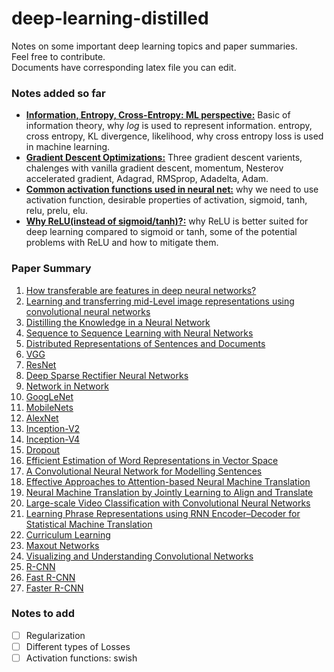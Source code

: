 # deep-learning-distilled
Notes on some important deep learning topics and paper summaries.</br>
Feel free to contribute.</br>
Documents have corresponding latex file you can edit.

### Notes added so far
* **[Information, Entropy, Cross-Entropy: ML perspective:](https://github.com/xashru/deep-learning-distilled/blob/master/pdf/notes/Information%2C%20Entropy%2C%20Cross-Entropy%20ML%20perspective.pdf)** Basic of information theory, why *log* is used to represent information. entropy, cross entropy, KL divergence, likelihood, why cross entropy loss is used in machine learning. 
* **[Gradient Descent Optimizations:](https://github.com/xashru/deep-learning-distilled/blob/master/pdf/notes/Gradient%20Descent%20Optimizations.pdf)** Three gradient descent varients, chalenges with vanilla gradient descent, momentum, Nesterov accelerated gradient, Adagrad, RMSprop, Adadelta, Adam.
* **[Common activation functions used in neural net:](https://github.com/xashru/deep-learning-distilled/blob/master/pdf/notes/Common%20activation%20functions%20used%20in%20neural%20net.pdf)** why we need to use activation function, desirable properties of activation, sigmoid, tanh, relu, prelu, elu.
* **[Why ReLU(instead of sigmoid/tanh)?:](https://github.com/xashru/deep-learning-distilled/blob/master/pdf/notes/Why%20ReLU.pdf)** why ReLU is better suited for deep learning compared to sigmoid or tanh, some of the potential problems with ReLU and how to mitigate them.

### Paper Summary
1. [How transferable are features in deep neural networks?](https://arxiv.org/abs/1411.1792)
2. [Learning and transferring mid-Level image representations using convolutional neural networks](http://www.cv-foundation.org/openaccess/content_cvpr_2014/papers/Oquab_Learning_and_Transferring_2014_CVPR_paper.pdf)
3. [Distilling the Knowledge in a Neural Network](https://arxiv.org/abs/1503.02531)
4. [Sequence to Sequence Learning with Neural Networks](https://github.com/xashru/deep-learning-distilled/blob/master/pdf/paper_summary/Sequence%20to%20Sequence%20Learning%20with%20Neural%20Networks.pdf)
5. [Distributed Representations of Sentences and Documents](https://github.com/xashru/deep-learning-distilled/blob/master/pdf/paper_summary/Distributed%20Representations%20of%20Sentences%20and%20Documents.pdf)
6. [VGG](https://github.com/xashru/deep-learning-distilled/blob/master/pdf/paper_summary/Very%20Deep%20Convolutional%20Networks%20for%20Large-Scale%20Image%20Recognition(VGG).pdf)
7. [ResNet](https://github.com/xashru/deep-learning-distilled/blob/master/pdf/paper_summary/Deep%20Residual%20Learning%20for%20Image%20Recognition.pdf)
8. [Deep Sparse Rectifier Neural Networks](https://github.com/xashru/deep-learning-distilled/blob/master/pdf/paper_summary/Deep%20Sparse%20Rectifier%20Neural%20Networks.pdf)
9. [Network in Network](https://github.com/xashru/deep-learning-distilled/blob/master/pdf/paper_summary/Network%20in%20Network.pdf)
10. [GoogLeNet](https://github.com/xashru/deep-learning-distilled/blob/master/pdf/paper_summary/Going%20deeper%20with%20convolutions.pdf)
11. [MobileNets](https://github.com/xashru/deep-learning-distilled/blob/master/pdf/paper_summary/MobileNets-Efficient%20Convolutional%20Neural%20Networks%20for%20Mobile%20Vision%20Applications.pdf)
12. [AlexNet](https://github.com/xashru/deep-learning-distilled/blob/master/pdf/paper_summary/ImageNet%20Classification%20with%20Deep%20Convolutional%20Neural%20Networks.pdf)
13. [Inception-V2](https://github.com/xashru/deep-learning-distilled/blob/master/pdf/paper_summary/Rethinking%20the%20Inception%20Architecture%20for%20Computer%20Vision.pdf)
14. [Inception-V4](https://github.com/xashru/deep-learning-distilled/blob/master/pdf/paper_summary/Inception-v4%2C%20Inception-ResNet%20and%20the%20Impact%20of%20Residual%20Connections%20on%20Learning.pdf)
15. [Dropout](https://github.com/xashru/deep-learning-distilled/blob/master/pdf/paper_summary/Dropout-%20A%20Simple%20Way%20to%20Prevent%20Neural%20Networks%20from%20Overfitting.pdf)
16. [Efficient Estimation of Word Representations in Vector Space](https://github.com/xashru/deep-learning-distilled/blob/master/pdf/paper_summary/Efficient%20Estimation%20of%20Word%20Representations%20in%20Vector%20Space.pdf)
17. [A Convolutional Neural Network for Modelling Sentences](https://github.com/xashru/deep-learning-distilled/blob/master/pdf/paper_summary/A%20Convolutional%20Neural%20Network%20for%20Modelling%20Sentences.pdf)
18. [Effective Approaches to Attention-based Neural Machine Translation](https://github.com/xashru/deep-learning-distilled/blob/master/pdf/paper_summary/Effective%20Approaches%20to%20Attention-based%20Neural%20Machine%20Translation.pdf)
19. [Neural Machine Translation by Jointly Learning to Align and Translate](https://github.com/xashru/deep-learning-distilled/blob/master/pdf/paper_summary/Neural%20Machine%20Translation%20by%20Jointly%20Learning%20to%20Align%20and%20Translate.pdf)
20. [Large-scale Video Classification with Convolutional Neural Networks](https://github.com/xashru/deep-learning-distilled/blob/master/pdf/paper_summary/Large-scale%20Video%20Classification%20with%20Convolutional%20Neural%20Networks.pdf)
21. [Learning Phrase Representations using RNN Encoder–Decoder for Statistical Machine Translation](https://github.com/xashru/deep-learning-distilled/blob/master/pdf/paper_summary/Learning%20Phrase%20Representations%20using%20RNN%20Encoder%E2%80%93Decoder%20for%20Statistical%20Machine%20Translation.pdf)
22. [Curriculum Learning](https://github.com/xashru/deep-learning-distilled/blob/master/pdf/paper_summary/Curriculum%20Learning.pdf)
23. [Maxout Networks](https://github.com/xashru/deep-learning-distilled/blob/master/pdf/paper_summary/Maxout%20Networks.pdf)
24. [Visualizing and Understanding Convolutional Networks](https://github.com/xashru/deep-learning-distilled/blob/master/pdf/paper_summary/Visualizing%20and%20Understanding%20Convolutional%20Networks.pdf)
25. [R-CNN](https://github.com/xashru/deep-learning-distilled/blob/master/pdf/paper_summary/Rich%20feature%20hierarchies%20for%20accurate%20object%20detection%20and%20semantic%20segmentation.pdf)
26. [Fast R-CNN](https://github.com/xashru/deep-learning-distilled/blob/master/pdf/paper_summary/Fast%20R-CNN.pdf)
27. [Faster R-CNN](https://github.com/xashru/deep-learning-distilled/blob/master/pdf/paper_summary/Faster%20R-CNN.pdf)

### Notes to add
- [ ] Regularization
- [ ] Different types of Losses
- [ ] Activation functions: swish
